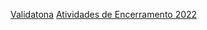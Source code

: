 [Validatona](https://www.canva.com/design/DAFITgrS8MA/U5MhBG4K9Baj6f1kVvPdwg/edit?utm_content=DAFITgrS8MA&utm_campaign=designshare&utm_medium=link2&utm_source=sharebutton)
[Atividades de Encerramento 2022](https://www.canva.com/design/DAFT12uJeRc/phpTd5kNIpL3x8h-u1_z_Q/edit?utm_content=DAFT12uJeRc&utm_campaign=designshare&utm_medium=link2&utm_source=sharebutton)
